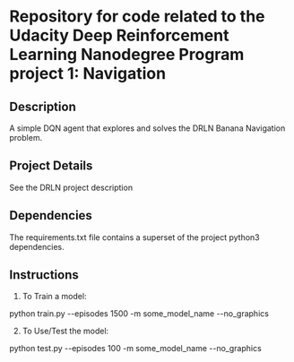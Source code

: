 # Repository for code related to the Udacity Deep Reinforcement Learning Nanodegree Program project 1: Navigation

## Description

A simple DQN agent that explores and solves the DRLN Banana Navigation problem.



## Project Details

See the DRLN project description


## Dependencies

The requirements.txt file contains a superset of the project python3 dependencies.


## Instructions

1. To Train a model:

python train.py --episodes 1500 -m some_model_name --no_graphics


2. To Use/Test the model:

python test.py --episodes 100 -m some_model_name --no_graphics

